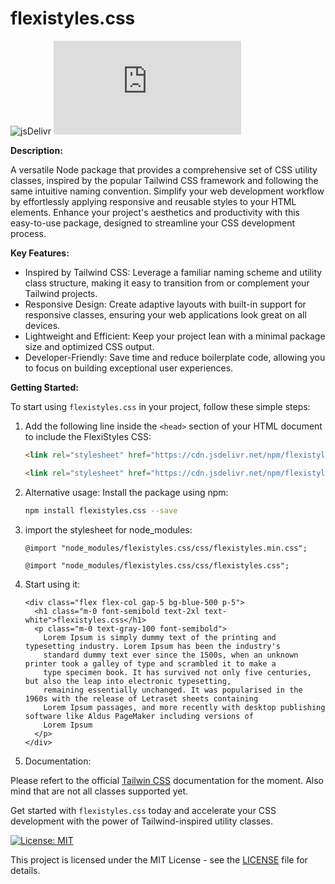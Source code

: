 # flexistyles.css 

![jsDelivr](https://img.shields.io/badge/CDN-jsDelivr-blue)
![npm](https://img.shields.io/npm/v/flexistyles.css)

**Description:**

A versatile Node package that provides a comprehensive set of CSS utility classes, inspired by the popular Tailwind CSS framework and following the same intuitive naming convention. Simplify your web development workflow by effortlessly applying responsive and reusable styles to your HTML elements. Enhance your project's aesthetics and productivity with this easy-to-use package, designed to streamline your CSS development process.

**Key Features:**

- Inspired by Tailwind CSS: Leverage a familiar naming scheme and utility class structure, making it easy to transition from or complement your Tailwind projects.
- Responsive Design: Create adaptive layouts with built-in support for responsive classes, ensuring your web applications look great on all devices.
- Lightweight and Efficient: Keep your project lean with a minimal package size and optimized CSS output.
- Developer-Friendly: Save time and reduce boilerplate code, allowing you to focus on building exceptional user experiences.

**Getting Started:**

To start using `flexistyles.css` in your project, follow these simple steps:

1. Add the following line inside the `<head>` section of your HTML document to include the FlexiStyles CSS:

   ```html
   <link rel="stylesheet" href="https://cdn.jsdelivr.net/npm/flexistyles.css@{version-number}/css/flexistyles.min.css">
   ```
   ```html
   <link rel="stylesheet" href="https://cdn.jsdelivr.net/npm/flexistyles.css@{version-number}/css/flexistyles.css">
   ```
2. Alternative usage: Install the package using npm:

   ```bash
   npm install flexistyles.css --save
   ```
   
3. import the stylesheet for node_modules:

   ```
   @import "node_modules/flexistyles.css/css/flexistyles.min.css";
   ```
   ```
   @import "node_modules/flexistyles.css/css/flexistyles.css";
   ```
4. Start using it:
   
   ```
   <div class="flex flex-col gap-5 bg-blue-500 p-5">
     <h1 class="m-0 font-semibold text-2xl text-white">flexistyles.css</h1>
     <p class="m-0 text-gray-100 font-semibold">
       Lorem Ipsum is simply dummy text of the printing and typesetting industry. Lorem Ipsum has been the industry's
       standard dummy text ever since the 1500s, when an unknown printer took a galley of type and scrambled it to make a
       type specimen book. It has survived not only five centuries, but also the leap into electronic typesetting,
       remaining essentially unchanged. It was popularised in the 1960s with the release of Letraset sheets containing
       Lorem Ipsum passages, and more recently with desktop publishing software like Aldus PageMaker including versions of
       Lorem Ipsum
     </p>
   </div>
   ```
5. Documentation:

Please refert to the official [Tailwin CSS](https://tailwindcss.com/) documentation for the moment. 
Also mind that are not all classes supported yet.

Get started with `flexistyles.css` today and accelerate your CSS development with the power of Tailwind-inspired utility classes.

[![License: MIT](https://img.shields.io/badge/License-MIT-yellow.svg)](https://opensource.org/licenses/MIT)

This project is licensed under the MIT License - see the [LICENSE](LICENSE) file for details.
